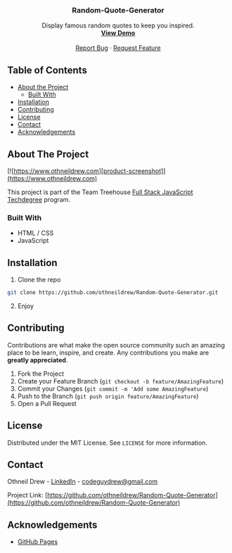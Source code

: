 <!-- PROJECT LOGO -->
<br />
<p align="center">

  <h3 align="center">Random-Quote-Generator</h3>

  <p align="center">
    Display famous random quotes to keep you inspired.
    <br />
    <a href="https://www.othneildrew.com/Random-Quote-Generator"><strong>View Demo</strong></a>
    <br />
    <br />
    <a href="https://github.com/othneildrew/Random-Quote-Generator/issues">Report Bug</a>
    ·
    <a href="https://github.com/othneildrew/Random-Quote-Generator/issues">Request Feature</a>
  </p>
</p>



<!-- TABLE OF CONTENTS -->
## Table of Contents

* [About the Project](#about-the-project)
  * [Built With](#built-with)
* [Installation](#installation)
* [Contributing](#contributing)
* [License](#license)
* [Contact](#contact)
* [Acknowledgements](#acknowledgements)



<!-- ABOUT THE PROJECT -->
## About The Project

[![https://www.othneildrew.com][product-screenshot]](https://www.othneildrew.com)

This project is part of the Team Treehouse [Full Stack JavaScript Techdegree](https://join.teamtreehouse.com/techdegree/) program.

### Built With

* HTML / CSS
* JavaScript



<!-- INSTALLATION -->
## Installation

1. Clone the repo
```sh
git clone https://github.com/othneildrew/Random-Quote-Generator.git
```
2. Enjoy



<!-- CONTRIBUTING -->
## Contributing

Contributions are what make the open source community such an amazing place to be learn, inspire, and create. Any contributions you make are **greatly appreciated**.

1. Fork the Project
2. Create your Feature Branch (`git checkout -b feature/AmazingFeature`)
3. Commit your Changes (`git commit -m 'Add some AmazingFeature`)
4. Push to the Branch (`git push origin feature/AmazingFeature`)
5. Open a Pull Request



<!-- LICENSE -->
## License

Distributed under the MIT License. See `LICENSE` for more information.



<!-- CONTACT -->
## Contact

Othneil Drew - [LinkedIn](https://linkedin.com/in/othneildrew) - codeguydrew@gmail.com

Project Link: [https://github.com/othneildrew/Random-Quote-Generator](https://github.com/othneildrew/Random-Quote-Generator)



<!-- ACKNOWLEDGEMENTS -->
## Acknowledgements
* [GitHub Pages](https://pages.github.com)



<!-- MARKDOWN LINKS & IMAGES -->
[product-screenshot]: https://www.othneildrew.com/images/projects/random-quote-generator.jpg
